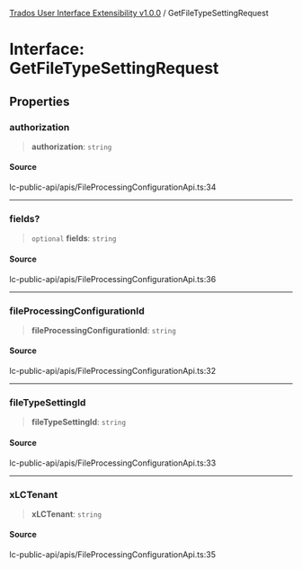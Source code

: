 [Trados User Interface Extensibility v1.0.0](../wiki/globals) / GetFileTypeSettingRequest

# Interface: GetFileTypeSettingRequest

## Properties

### authorization

> **authorization**: `string`

#### Source

lc-public-api/apis/FileProcessingConfigurationApi.ts:34

***

### fields?

> `optional` **fields**: `string`

#### Source

lc-public-api/apis/FileProcessingConfigurationApi.ts:36

***

### fileProcessingConfigurationId

> **fileProcessingConfigurationId**: `string`

#### Source

lc-public-api/apis/FileProcessingConfigurationApi.ts:32

***

### fileTypeSettingId

> **fileTypeSettingId**: `string`

#### Source

lc-public-api/apis/FileProcessingConfigurationApi.ts:33

***

### xLCTenant

> **xLCTenant**: `string`

#### Source

lc-public-api/apis/FileProcessingConfigurationApi.ts:35
